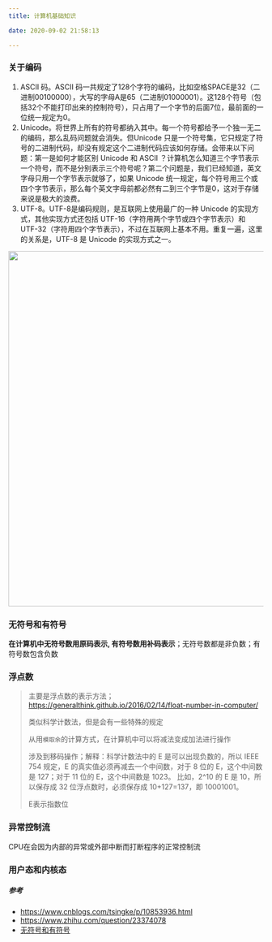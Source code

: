 ```yaml
---
title: 计算机基础知识

date: 2020-09-02 21:58:13

---
```


### 关于编码

1. ASCII 码。ASCII 码一共规定了128个字符的编码，比如空格SPACE是32（二进制00100000），大写的字母A是65（二进制01000001）。这128个符号（包括32个不能打印出来的控制符号），只占用了一个字节的后面7位，最前面的一位统一规定为0。
2. Unicode。将世界上所有的符号都纳入其中。每一个符号都给予一个独一无二的编码，那么乱码问题就会消失。但Unicode 只是一个符号集，它只规定了符号的二进制代码，却没有规定这个二进制代码应该如何存储。会带来以下问题：第一是如何才能区别 Unicode 和 ASCII ？计算机怎么知道三个字节表示一个符号，而不是分别表示三个符号呢？第二个问题是，我们已经知道，英文字母只用一个字节表示就够了，如果 Unicode 统一规定，每个符号用三个或四个字节表示，那么每个英文字母前都必然有二到三个字节是0，这对于存储来说是极大的浪费。
3. UTF-8。UTF-8是编码规则，是互联网上使用最广的一种 Unicode 的实现方式，其他实现方式还包括 UTF-16（字符用两个字节或四个字节表示）和 UTF-32（字符用四个字节表示），不过在互联网上基本不用。重复一遍，这里的关系是，UTF-8 是 Unicode 的实现方式之一。

<center><img src="https://azou.tech/blog/static/image/unicode_utf-8.png" style="width:700px;" ></center>



### 无符号和有符号

**在计算机中无符号数用原码表示, 有符号数用补码表示**；无符号数都是非负数；有符号数包含负数

### 浮点数

> 主要是浮点数的表示方法；https://generalthink.github.io/2016/02/14/float-number-in-computer/
>
> 类似科学计数法，但是会有一些特殊的规定
>
> 从用`模取余`的计算方式，在计算机中可以将减法变成加法进行操作
>
> 涉及到移码操作；解释：科学计数法中的 E 是可以出现负数的，所以 IEEE 754 规定，E 的真实值必须再减去一个中间数，对于 8 位的 E，这个中间数是 127；对于 11 位的 E，这个中间数是 1023。
> 比如，2^10 的 E 是 10，所以保存成 32 位浮点数时，必须保存成 10+127=137，即 10001001。
>
> E表示指数位



### 异常控制流

CPU在会因为内部的异常或外部中断而打断程序的正常控制流



### 用户态和内核态



##### 参考
- https://www.cnblogs.com/tsingke/p/10853936.html
- https://www.zhihu.com/question/23374078
- [无符号和有符号](https://blog.csdn.net/gatieme/article/details/52557546)


